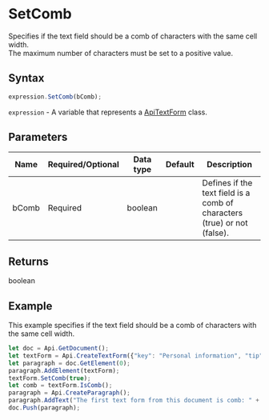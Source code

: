 # SetComb

Specifies if the text field should be a comb of characters with the same cell width.\
The maximum number of characters must be set to a positive value.

## Syntax

```javascript
expression.SetComb(bComb);
```

`expression` - A variable that represents a [ApiTextForm](../ApiTextForm.md) class.

## Parameters

| **Name** | **Required/Optional** | **Data type** | **Default** | **Description** |
| ------------- | ------------- | ------------- | ------------- | ------------- |
| bComb | Required | boolean |  | Defines if the text field is a comb of characters (true) or not (false). |

## Returns

boolean

## Example

This example specifies if the text field should be a comb of characters with the same cell width.

```javascript editor-
let doc = Api.GetDocument();
let textForm = Api.CreateTextForm({"key": "Personal information", "tip": "Enter your first name", "required": true, "placeholder": "First name", "maxCharacters": 10, "multiLine": false, "autoFit": false});
let paragraph = doc.GetElement(0);
paragraph.AddElement(textForm);
textForm.SetComb(true);
let comb = textForm.IsComb();
paragraph = Api.CreateParagraph();
paragraph.AddText("The first text form from this document is comb: " + comb);
doc.Push(paragraph);
```
